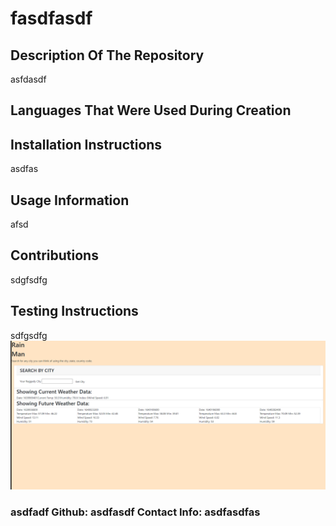 # fasdfasdf
  ## Description Of The Repository
  asfdasdf
  ## Languages That Were Used During Creation
  
  ## Installation Instructions
  asdfas
  ## Usage Information
  afsd
  ## Contributions
  sdgfsdfg
  ## Testing Instructions
  sdfgsdfg
  <img src="assets\images\Screenshot (22).png" alt="image">
  ### asdfadf   Github: asdfasdf   Contact Info: asdfasdfas


